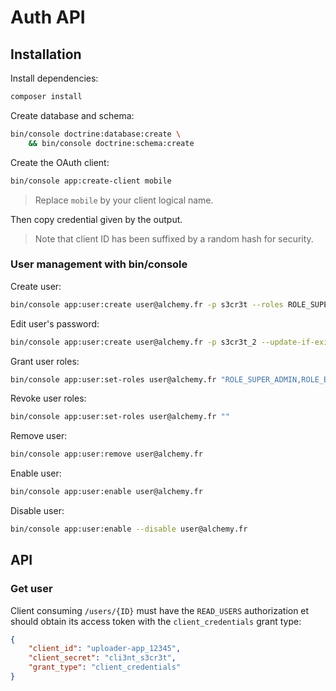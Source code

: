 # Auth API

## Installation

Install dependencies:

```bash
composer install
```

Create database and schema:

```bash
bin/console doctrine:database:create \
    && bin/console doctrine:schema:create
```

Create the OAuth client:

```bash
bin/console app:create-client mobile
```

> Replace `mobile` by your client logical name.

Then copy credential given by the output.

> Note that client ID has been suffixed by a random hash for security.

### User management with bin/console

Create user:
```bash
bin/console app:user:create user@alchemy.fr -p s3cr3t --roles ROLE_SUPER_ADMIN
```

Edit user's password:
```bash
bin/console app:user:create user@alchemy.fr -p s3cr3t_2 --update-if-exist
```

Grant user roles:
```bash
bin/console app:user:set-roles user@alchemy.fr "ROLE_SUPER_ADMIN,ROLE_EDITOR"
```

Revoke user roles:
```bash
bin/console app:user:set-roles user@alchemy.fr ""
```

Remove user:
```bash
bin/console app:user:remove user@alchemy.fr
```

Enable user:
```bash
bin/console app:user:enable user@alchemy.fr
```

Disable user:
```bash
bin/console app:user:enable --disable user@alchemy.fr
```

## API

### Get user

Client consuming `/users/{ID}` must have the `READ_USERS` authorization et should obtain its access token
with the `client_credentials` grant type:

```json
{
	"client_id": "uploader-app_12345",
	"client_secret": "cli3nt_s3cr3t",
	"grant_type": "client_credentials"
}
```
